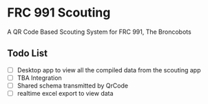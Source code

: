 # FRC 991 Scouting
A QR Code Based Scouting System for FRC 991, The Broncobots

## Todo List
- [ ] Desktop app to view all the compiled data from the scouting app
- [ ] TBA Integration
- [ ] Shared schema transmitted by QrCode
- [ ] realtime excel export to view data
